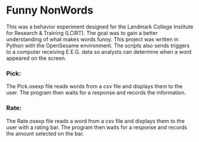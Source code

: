 # Funny NonWords
This was a behavior experiment designed for the Landmark College Institute for Research & Training (LCIRT). The goal was to gain a better understanding of what makes words funny. This project was written in Python with the OpenSesame environment. The scripts also sends triggers to a computer receiving E.E.G. data so analysts can determine when a word appeared on the screen.

### Pick:
The Pick.osexp file reads words from a csv file and displays them to the user. The program then waits for a response and records the information.

### Rate:
The Rate.osexp file reads a word from a csv file and displays them to the user with a rating bar. The program then waits for a response and records the amount selected on the bar.



